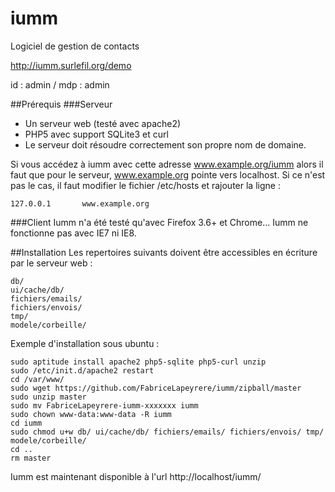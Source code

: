 iumm
====

Logiciel de gestion de contacts

http://iumm.surlefil.org/demo

id : admin / mdp : admin

##Prérequis
###Serveur
* Un serveur web (testé avec apache2)
* PHP5 avec support SQLite3 et curl
* Le serveur doit résoudre correctement son propre nom de domaine.

Si vous accédez à iumm avec cette adresse www.example.org/iumm alors il faut que pour le serveur, www.example.org pointe vers localhost. Si ce n'est pas le cas, il faut modifier le fichier /etc/hosts et rajouter la ligne :

    127.0.0.1       www.example.org

###Client
Iumm n'a été testé qu'avec Firefox 3.6+ et Chrome... Iumm ne fonctionne pas avec IE7 ni IE8.

##Installation
Les repertoires suivants doivent être accessibles en écriture par le serveur web :

    db/
    ui/cache/db/
    fichiers/emails/
    fichiers/envois/
    tmp/
    modele/corbeille/

Exemple d'installation sous ubuntu :

    sudo aptitude install apache2 php5-sqlite php5-curl unzip
    sudo /etc/init.d/apache2 restart
    cd /var/www/
    sudo wget https://github.com/FabriceLapeyrere/iumm/zipball/master
    sudo unzip master
    sudo mv FabriceLapeyrere-iumm-xxxxxxx iumm
    sudo chown www-data:www-data -R iumm
    cd iumm
    sudo chmod u+w db/ ui/cache/db/ fichiers/emails/ fichiers/envois/ tmp/ modele/corbeille/
    cd ..
    rm master

Iumm est maintenant disponible à l'url http://localhost/iumm/
